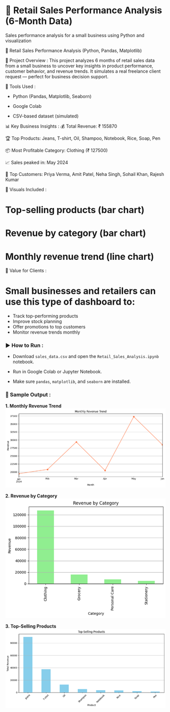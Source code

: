 # 🛒 Retail Sales Performance Analysis (6-Month Data)

 Sales performance analysis for a small business using Python and visualization
 
 📌 Retail Sales Performance Analysis (Python, Pandas, Matplotlib)

📁 Project Overview :
This project analyzes 6 months of retail sales data from a small business to uncover key insights in product performance, customer behavior, and revenue trends.
It simulates a real freelance client request — perfect for business decision support.

🧰 Tools Used :
* Python (Pandas, Matplotlib, Seaborn)
  
* Google Colab
  
* CSV-based dataset (simulated)

📊 Key Business Insights :
💰 Total Revenue: ₹ 155870

🏆 Top Products: Jeans, T-shirt, Oil, Shampoo, Notebook, Rice, Soap, Pen

📦 Most Profitable Category: Clothing (₹ 127500)

📈 Sales peaked in: May 2024

👤 Top Customers: Priya Verma, Amit Patel, Neha Singh, Sohail Khan, Rajesh Kumar

📌 Visuals Included :
# Top-selling products (bar chart)

# Revenue by category (bar chart)

# Monthly revenue trend (line chart)

🎯 Value for Clients :
# Small businesses and retailers can use this type of dashboard to:
* Track top-performing products
* Improve stock planning
* Offer promotions to top customers
* Monitor revenue trends monthly

### ▶️ How to Run :
- Download `sales_data.csv` and open the `Retail_Sales_Analysis.ipynb` notebook.
  
- Run in Google Colab or Jupyter Notebook.
  
- Make sure `pandas`, `matplotlib`, and `seaborn` are installed.

### 📸 Sample Output :

**1. Monthly Revenue Trend**  
![Monthly Revenue Trend](https://raw.githubusercontent.com/Washk/retail-sales-analysis/main/monthly_revenue_trend_resized_v2.png)

**2. Revenue by Category**  
![Revenue by Category](https://raw.githubusercontent.com/Washk/retail-sales-analysis/main/revenue_by_category_resized_v2.png)

**3. Top-Selling Products**  
![Top-Selling Products](https://raw.githubusercontent.com/Washk/retail-sales-analysis/main/top_selling_products_resized_v2.png)

